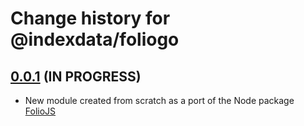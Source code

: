 # Change history for @indexdata/foliogo

## [0.0.1](https://github.com/indexdata/foliogo/tree/v0.0.1) (IN PROGRESS)

* New module created from scratch as a port of the Node package [FolioJS](https://github.com/indexdata/foliojs)

